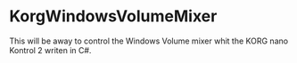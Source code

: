 # KorgWindowsVolumeMixer
This will be away to control the Windows Volume mixer whit the KORG nano Kontrol 2 writen in C#. 
